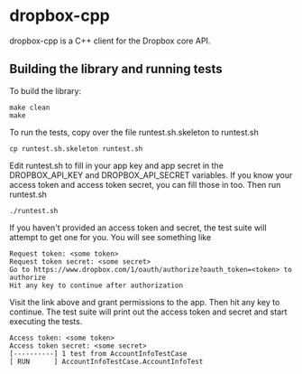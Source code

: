 dropbox-cpp
===========

dropbox-cpp is a C++ client for the Dropbox core API.

Building the library and running tests
--------------------------------------
To build the library:
```
make clean
make
```

To run the tests, copy over the file runtest.sh.skeleton to runtest.sh
```
cp runtest.sh.skeleton runtest.sh
```

Edit runtest.sh to fill in your app key and app secret in the DROPBOX_API_KEY and DROPBOX_API_SECRET variables. If you know your access token and access token secret, you can fill those in too. Then run runtest.sh

```
./runtest.sh
```

If you haven't provided an access token and secret, the test suite will attempt to get one for you. You will see something like
```
Request token: <some token>
Request token secret: <some secret>
Go to https://www.dropbox.com/1/oauth/authorize?oauth_token=<token> to authorize
Hit any key to continue after authorization
```

Visit the link above and grant permissions to the app. Then hit any key to continue. The test suite will print out the access token and secret and start executing the tests.
```
Access token: <some token>
Access token secret: <some secret>
[----------] 1 test from AccountInfoTestCase
[ RUN      ] AccountInfoTestCase.AccountInfoTest

```

